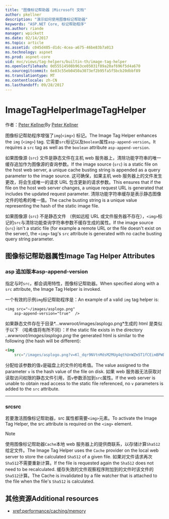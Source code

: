 ```yaml
---
title: "图像标记帮助器 |Microsoft 文档"
author: pkellner
description: "演示如何使用图像标记帮助器"
keywords: "ASP.NET Core, 标记帮助程序"
ms.author: riande
manager: wpickett
ms.date: 02/14/2017
ms.topic: article
ms.assetid: c045d485-d1dc-4cea-a675-46be83b7a013
ms.technology: aspnet
ms.prod: aspnet-core
uid: mvc/views/tag-helpers/builtin-th/image-tag-helper
ms.openlocfilehash: 0d55514508b963ce05031f89a20af696f5d4a670
ms.sourcegitcommit: 6e83c55eb0450a3073ef2b95fa5f5bcb20dbbf89
ms.translationtype: MT
ms.contentlocale: zh-CN
ms.lasthandoff: 09/28/2017
---
```

# <a name="imagetaghelper"></a><span data-ttu-id="31023-104">ImageTagHelper</span><span class="sxs-lookup"><span data-stu-id="31023-104">ImageTagHelper</span></span>

<span data-ttu-id="31023-105">作者：[Peter Kellner](http://peterkellner.net)</span><span class="sxs-lookup"><span data-stu-id="31023-105">By [Peter Kellner](http://peterkellner.net)</span></span> 

<span data-ttu-id="31023-106">图像标记帮助程序增强了`img`(`<img>`) 标记。</span><span class="sxs-lookup"><span data-stu-id="31023-106">The Image Tag Helper enhances the `img` (`<img>`) tag.</span></span> <span data-ttu-id="31023-107">它需要`src`标记以及`boolean`属性`asp-append-version`。</span><span class="sxs-lookup"><span data-stu-id="31023-107">It requires a `src` tag as well as the `boolean` attribute `asp-append-version`.</span></span>

<span data-ttu-id="31023-108">如果图像源 (`src`) 文件是静态文件在主机 web 服务器上，清除功能字符串的唯一缓存追加作为图像源的查询参数。</span><span class="sxs-lookup"><span data-stu-id="31023-108">If the image source (`src`) is a static file on the host web server, a unique cache busting string is appended as a query parameter to the image source.</span></span> <span data-ttu-id="31023-109">这可确保，如果主机 web 服务器上的文件发生更改，将会生成唯一的请求 URL 包含更新的请求参数。</span><span class="sxs-lookup"><span data-stu-id="31023-109">This ensures that if the file on the host web server changes, a unique request URL is generated that includes the updated request parameter.</span></span> <span data-ttu-id="31023-110">清除功能字符串缓存是表示静态图像文件的哈希的唯一值。</span><span class="sxs-lookup"><span data-stu-id="31023-110">The cache busting string is a unique value representing the hash of the static image file.</span></span>

<span data-ttu-id="31023-111">如果图像源 (`src`) 不是静态文件 （例如远程 URL 或文件服务器不存在），`<img>`标记的`src`与清除功能查询字符串参数不缓存生成的属性。</span><span class="sxs-lookup"><span data-stu-id="31023-111">If the image source (`src`) isn't a static file (for example a remote URL or the file doesn't exist on the server), the `<img>` tag's `src` attribute is generated with no cache busting query string parameter.</span></span>

## <a name="image-tag-helper-attributes"></a><span data-ttu-id="31023-112">图像标记帮助器属性</span><span class="sxs-lookup"><span data-stu-id="31023-112">Image Tag Helper Attributes</span></span>


### <a name="asp-append-version"></a><span data-ttu-id="31023-113">asp 追加版本</span><span class="sxs-lookup"><span data-stu-id="31023-113">asp-append-version</span></span>

<span data-ttu-id="31023-114">指定与时`src`，都会调用特性，图像标记帮助器。</span><span class="sxs-lookup"><span data-stu-id="31023-114">When specified along with a `src` attribute, the Image Tag Helper is invoked.</span></span>

<span data-ttu-id="31023-115">一个有效的示例`img`标记帮助程序是：</span><span class="sxs-lookup"><span data-stu-id="31023-115">An example of a valid `img` tag helper is:</span></span>

```cshtml
<img src="~/images/asplogo.png" 
    asp-append-version="true"  />
```

<span data-ttu-id="31023-116">如果静态文件存在于目录*...wwwroot/images/asplogo.png*生成的 html 是类似于以下 （哈希值将有所不同）：</span><span class="sxs-lookup"><span data-stu-id="31023-116">If the static file exists in the directory *..wwwroot/images/asplogo.png* the generated html is similar to the following (the hash will be different):</span></span>

```html
<img 
    src="/images/asplogo.png?v=Kl_dqr9NVtnMdsM2MUg4qthUnWZm5T1fCEimBPWDNgM"/>
```

<span data-ttu-id="31023-117">分配给该参数的值`v`是磁盘上的文件的哈希值。</span><span class="sxs-lookup"><span data-stu-id="31023-117">The value assigned to the parameter `v` is the hash value of the file on disk.</span></span> <span data-ttu-id="31023-118">如果 web 服务器无法获取对读取访问权限的静态文件引用，否`v`参数添加到`src`属性。</span><span class="sxs-lookup"><span data-stu-id="31023-118">If the web server is unable to obtain read access to the static file referenced,  no `v` parameters is added to the `src` attribute.</span></span>

- - -

### <a name="src"></a><span data-ttu-id="31023-119">src</span><span class="sxs-lookup"><span data-stu-id="31023-119">src</span></span>

<span data-ttu-id="31023-120">若要激活图像标记帮助器，src 属性都需要`<img>`元素。</span><span class="sxs-lookup"><span data-stu-id="31023-120">To activate the Image Tag Helper, the src attribute is required on the `<img>` element.</span></span> 

> [!NOTE]
> <span data-ttu-id="31023-121">使用图像标记帮助器`Cache`本地 web 服务器上的提供商联系，以存储计算`Sha512`给定文件。</span><span class="sxs-lookup"><span data-stu-id="31023-121">The Image Tag Helper uses the `Cache` provider on the local web server to store the calculated `Sha512` of a given file.</span></span> <span data-ttu-id="31023-122">如果对文件请求再次`Sha512`不需要重新计算。</span><span class="sxs-lookup"><span data-stu-id="31023-122">If the file is requested again the `Sha512` does not need to be recalculated.</span></span> <span data-ttu-id="31023-123">缓存失效的文件观察程序附加到的文件时该文件的`Sha512`计算。</span><span class="sxs-lookup"><span data-stu-id="31023-123">The Cache is invalidated by a file watcher that is attached to the file when the file's `Sha512` is calculated.</span></span>

## <a name="additional-resources"></a><span data-ttu-id="31023-124">其他资源</span><span class="sxs-lookup"><span data-stu-id="31023-124">Additional resources</span></span>

* <xref:performance/caching/memory>
